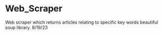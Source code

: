 # Web_Scraper
Web scraper which returns articles relating to specific key words beautiful soup library. 
8/19/23

